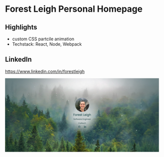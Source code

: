 # Forest Leigh Personal Homepage

## Highlights
 - custom CSS partcile animation
 - Techstack: React, Node, Webpack
## LinkedIn
https://www.linkedin.com/in/forestleigh

![website screenshot](./client/src/assets/screen.png "Once we believe in ourselves, we can risk curiosity, wonder, spontaneous delight, or any experience that reveals the human spirit. - E. E. Cummings")

